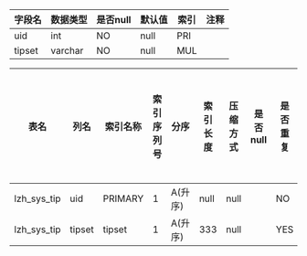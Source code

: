 |字段名|数据类型|是否null|默认值|索引|注释|
|------|--------|--------|------|----|----|
|uid|int|NO|null|PRI||
|tipset|varchar|NO|null|MUL||



|表名|列名|索引名称|索引序列号|分序|索引长度|压缩方式|是否null|是否重复|唯一值数目估计值|索引方法|列中描述索引信息|索引注释|
|----|----|--------|----------|----|--------|--------|--------|--------|----------------|--------|----------------|--------|
|lzh_sys_tip|uid|PRIMARY|1|A(升序)|null|null||NO|85|BTREE|||
|lzh_sys_tip|tipset|tipset|1|A(升序)|333|null||YES||BTREE|||
